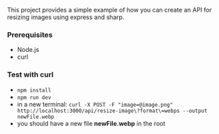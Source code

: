 This project provides a simple example of how you can create an API for resizing images using express and sharp.

### Prerequisites
- Node.js
- curl

### Test with curl
- `npm install`
- `npm run dev`
- in a new terminal: `curl -X POST -F "image=@image.png" http://localhost:3000/api/resize-image\?format\=webps --output newFile.webp`
- you should have a new file **newFile.webp** in the root
